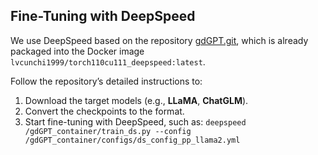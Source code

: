 ## Fine-Tuning with DeepSpeed

We use DeepSpeed based on the repository [gdGPT.git](https://github.com/CoinCheung/gdGPT.git), which is already packaged into the Docker image `lvcunchi1999/torch110cu111_deepspeed:latest`.

Follow the repository’s detailed instructions to:

1. Download the target models (e.g., **LLaMA**, **ChatGLM**).  
2. Convert the checkpoints to the format.  
3. Start fine-tuning with DeepSpeed, such as: `deepspeed /gdGPT_container/train_ds.py --config /gdGPT_container/configs/ds_config_pp_llama2.yml`